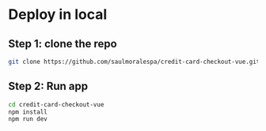 # Deploy in local

## Step 1: clone the repo

```bash
git clone https://github.com/saulmoralespa/credit-card-checkout-vue.git
```

## Step 2: Run app

```bash
cd credit-card-checkout-vue
npm install
npm run dev
```